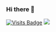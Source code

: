 ### Hi there 👋
[![Visits Badge](https://badges.pufler.dev/visits/Awhkrd/random-meal-idea-generator)](https://github.com/Awhkrd/random-meal-idea-generator)
![](https://visitor-badge.glitch.me/badge?page_id=Awhkrd.Awhkrd)
